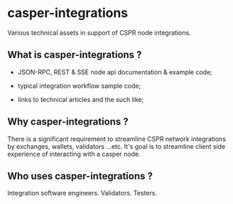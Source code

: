 casper-integrations
===============

Various technical assets in support of CSPR node integrations.


What is casper-integrations ?
--------------------------------------

- JSON-RPC, REST & SSE node api documentation & example code;

- typical integration workflow sample code;

- links to technical articles and the such like;


Why casper-integrations ?
--------------------------------------

There is a significant requirement to streamline CSPR network integrations by exchanges, wallets, validators ...etc.  It's goal is to streamline client side experience of interacting with a casper node.


Who uses casper-integrations ?
--------------------------------------

Integration software engineers.  Validators.  Testers.

